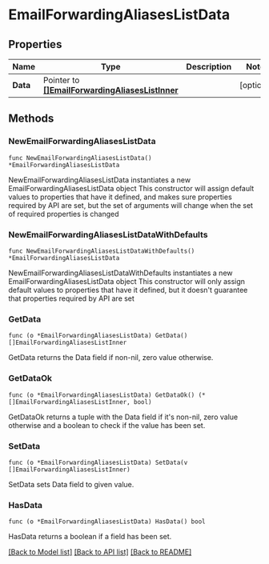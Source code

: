 # EmailForwardingAliasesListData

## Properties

Name | Type | Description | Notes
------------ | ------------- | ------------- | -------------
**Data** | Pointer to [**[]EmailForwardingAliasesListInner**](EmailForwardingAliasesListInner.md) |  | [optional] 

## Methods

### NewEmailForwardingAliasesListData

`func NewEmailForwardingAliasesListData() *EmailForwardingAliasesListData`

NewEmailForwardingAliasesListData instantiates a new EmailForwardingAliasesListData object
This constructor will assign default values to properties that have it defined,
and makes sure properties required by API are set, but the set of arguments
will change when the set of required properties is changed

### NewEmailForwardingAliasesListDataWithDefaults

`func NewEmailForwardingAliasesListDataWithDefaults() *EmailForwardingAliasesListData`

NewEmailForwardingAliasesListDataWithDefaults instantiates a new EmailForwardingAliasesListData object
This constructor will only assign default values to properties that have it defined,
but it doesn't guarantee that properties required by API are set

### GetData

`func (o *EmailForwardingAliasesListData) GetData() []EmailForwardingAliasesListInner`

GetData returns the Data field if non-nil, zero value otherwise.

### GetDataOk

`func (o *EmailForwardingAliasesListData) GetDataOk() (*[]EmailForwardingAliasesListInner, bool)`

GetDataOk returns a tuple with the Data field if it's non-nil, zero value otherwise
and a boolean to check if the value has been set.

### SetData

`func (o *EmailForwardingAliasesListData) SetData(v []EmailForwardingAliasesListInner)`

SetData sets Data field to given value.

### HasData

`func (o *EmailForwardingAliasesListData) HasData() bool`

HasData returns a boolean if a field has been set.


[[Back to Model list]](HOW-TO.md#documentation-for-models) [[Back to API list]](HOW-TO.md#documentation-for-api-endpoints) [[Back to README]](HOW-TO.md)


